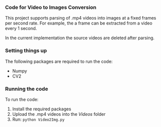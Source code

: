 ### Code for Video to Images Conversion

This project supports parsing of .mp4 videos into images at a fixed frames per second rate. 
For example, the a frame can be extracted from a video every 1 second. 

In the current implementation the source videos are deleted after parsing.

### Setting things up

The following packages are required to run the code: 

* Numpy
* CV2

### Running the code

To run the code: 

1. Install the required packages
2. Upload the .mp4 videos into the *Videos* folder
3. Run: `python Video2Img.py`
